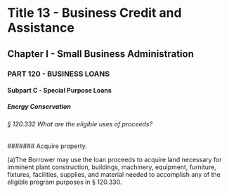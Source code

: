 
# Title 13 - Business Credit and Assistance
## Chapter I - Small Business Administration
### PART 120 - BUSINESS LOANS
#### Subpart C - Special Purpose Loans
##### Energy Conservation
###### § 120.332 What are the eligible uses of proceeds?
####### Acquire property.

(a)The Borrower may use the loan proceeds to acquire land necessary for imminent plant construction, buildings, machinery, equipment, furniture, fixtures, facilities, supplies, and material needed to accomplish any of the eligible program purposes in § 120.330.
